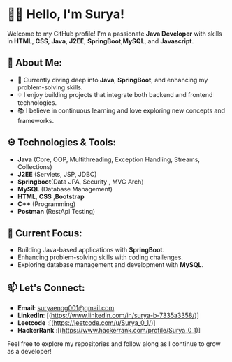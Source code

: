 # 👨‍💻 Hello, I'm Surya!

Welcome to my GitHub profile! I'm a passionate **Java Developer** with skills in **HTML**, **CSS**, **Java**, **J2EE**, **SpringBoot**,**MySQL**, and **Javascript**. 

## 🚀 About Me:
- 🌱 Currently diving deep into **Java**, **SpringBoot**, and enhancing my problem-solving skills.
- 💡 I enjoy building projects that integrate both backend and frontend technologies.
- 📚 I believe in continuous learning and love exploring new concepts and frameworks.

## ⚙️ Technologies & Tools:
- **Java** (Core, OOP, Multithreading, Exception Handling, Streams, Collections)
- **J2EE** (Servlets, JSP, JDBC)
- **Springboot**(Data JPA, Security , MVC Arch)
- **MySQL** (Database Management)
- **HTML**, **CSS** ,**Bootstrap** 
- **C++** (Programming)
- **Postman** (RestApi Testing)
  
## 🌱 Current Focus:
- Building Java-based applications with **SpringBoot**.
- Enhancing problem-solving skills with coding challenges.
- Exploring database management and development with **MySQL**.

## 📫 Let's Connect:
- **Email**: suryaengg001@gmail.com
- **LinkedIn**: [(https://www.linkedin.com/in/surya-b-7335a3358/)]
- **Leetcode** :[(https://leetcode.com/u/Surya_0_1/)]
- **HackerRank** :[(https://www.hackerrank.com/profile/Surya_0_1)]

Feel free to explore my repositories and follow along as I continue to grow as a developer!

